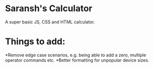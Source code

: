# Saransh's Calculator
A super basic JS, CSS and HTML calculator. 


# Things to add:
*Remove edge case scenarios, e.g. being able to add a zero, multiple operator commands etc.
*Better formatting for unpopular device sizes.


